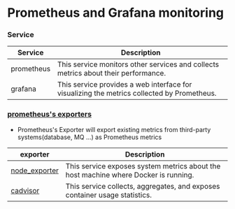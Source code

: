 # Prometheus and Grafana monitoring

### Service
| Service  | Description  |
|---|---|
|prometheus   |This service monitors other services and collects metrics about their performance.   |
|grafana   |This service provides a web interface for visualizing the metrics collected by Prometheus.   |

### [prometheus's exporters](https://prometheus.io/docs/instrumenting/exporters/)

- Prometheus's Exporter will export existing metrics from third-party systems(database, MQ ...) as Prometheus metrics

| exporter  | Description  |
|---|---|
|[node_exporter](https://github.com/prometheus/node_exporter)   |This service exposes system metrics about the host machine where Docker is running.   |
|[cadvisor](https://github.com/google/cadvisor)   |This service collects, aggregates, and exposes container usage statistics.   |